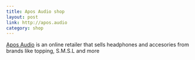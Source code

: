 ```yaml
---
title: Apos Audio shop
layout: post
link: http://apos.audio
category: shop
---
```

 [Apos Audio](http://apos.audio) is an online retailer that sells headphones and accesories from brands like topping, S.M.S.L and more